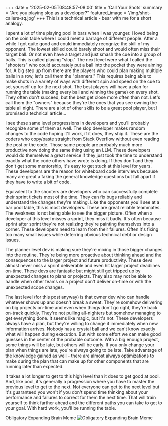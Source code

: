 +++
date = '2025-02-05T08:48:57-08:00'
title = 'Call Your Shots'
summary = "Are you playing slop as a developer?"
featured_image = '/img/shot-callers-sq.jpg'
+++
This is a technical article - bear with me for a short analogy. 

I spent a lot of time playing pool in bars when I was younger. I loved being on the coin table where I could meet a barrage of different people. After a while I got quite good and could immediately recognize the skill of my opponent. The lowest skilled could barely shoot and would often miss their target ball. Or not even have a target and just smash the cue into a group of balls. This is called playing "slop." The next level were what I called the "shooters" who could accurately put a ball into the pocket they were aiming for. A big step up from there are the players who could plan making multiple balls in a row, let's call them the "planners." This requires being able to make shots in a variety of ways with different spin and speed on the cue to set yourself up for the next shot. The best players will have a plan for running the table (making every ball and winning the game) on every shot. They often don't succeed, but the best get close more often than not. Let's call them the "owners" because they're the ones that you see owning the table all night. There are a lot of other skills to be a great pool player, but I promised a technical article...

I see these same level progressions in developers and you'll probably recognize some of them as well. The slop developer makes random changes to the code hoping it'll work, if it does, they ship it. These are the coders who copy/paste straight from Stack Overflow without even reading the post or the code. Those same people are probably much more productive now doing the same thing using an LLM. These developers would do themselves a great service if they just took the time to understand exactly what the code others have wrote is doing. If they don't and they don't get some mentorship, it's easy to get stuck at this level for years. These developers are the reason for whiteboard code interviews because many are great a faking the general knowledge questions but fall apart if they have to write a bit of code.

Equivalent to the shooters are developers who can successfully complete their sprint tickets most of the time. They can fix bugs reliably and understand the changes they're making. Like the opponents you'll see at a bar pool table, this is most developers. These are great reliable teammates. The weakness is not being able to see the bigger picture. Often when a developer at this level misses a sprint, they miss it badly. It's often because sprint after sprint they're not realizing they're painting themselves into a corner. These developers need to learn from their failures. Often it's fixing too many small issues while deferring obvious technical debt or design issues.

The planner level dev is making sure they're mixing in those bigger changes into the routine. They're being more proactive about thinking ahead and the consequences to the larger project and future productivity. These devs almost never miss a sprint deliverable and even hit larger project deadlines on-time. These devs are fantastic but might still get tripped up by unexpected changes to plans or projects. They also may not be able to handle when other teams on a project don't deliver on-time or with the unexpected scope changes.

The last level (for this post anyway) is that owner dev who can handle whatever shows up and doesn't break a sweat. They're somehow delivering on big projects on-time and even when things don't go right, they're back on-track quickly. They're not pulling all-nighters but somehow managing to get everything done. It seems like magic, but it's not. These developers always have a plan, but they're willing to change it immediately when new information arrives. Nobody has a crystal ball and we can't know exactly what will happen during execution. But with some effort we can make good guesses in the center of the probable outcome. With a big enough project, some things will be late, but others will be early. If you only change your plan when things are late, you're always going to be late. Take advantage of the knowledge gained as well - there are almost always optimizations to make during the plan that can make up for other components that are running later than expected.

It takes a lot longer to get to this high level than it does to get good at pool. And, like pool, it's generally a progression where you have to master the previous level to get to the next. Not everyone can get to the next level but it's guaranteed you won't if you don't spend time thinking about your performance and failures to correct for them the next time. That will train yourself to think farther ahead and the different paths you can take to get to your goal. With hard work, you'll be running the table.

Obligatory Expanding Brain Meme
![Obligatory Expanding Brain Meme](/img/shot-callers-brain.jpg)